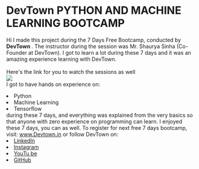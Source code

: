# DevTown PYTHON AND MACHINE LEARNING BOOTCAMP
Hi I made this project during the 7 Days Free Bootcamp, conducted by <b> DevTown
</b>.
The instructor during the session was Mr. Shaurya Sinha (Co-Founder at DevTown). I got to
learn a lot during these 7 days and it was an amazing experience learning with DevTown.
<br><br>Here's the link for you to watch the sessions as well<br>
<a href="https://www.youtube.com/playlist?list=PL7zl8TDRnbulNEA-59W7wWgCWE8LEOD6h"> <img src="https://github.com/ShapeAI/PYTHON-AND-DATA-ANALYTICS/blob/main/machine%20learning.png"> </a>
<br>I got to have hands on experience on:
<li>Python
<li>Machine Learning
<li>Tensorflow
<br>during these 7 days, and everything was explained from the very basics so that
anyone with zero experience on programming can learn.
I enjoyed these 7 days, you can as well. To register for next free 7 days bootcamp, visit:
<a href="https://www.Devtown.in"> www.Devtown.in</a>
or follow DevTown on:
<li><a href=
"https://www.linkedin.com/company/devtown-in/">LinkedIn</a>
<li><a href=
"https://www.instagram.com/devtown.in/">Instagram</a>
<li><a
href=
"https://www.youtube.com/c/DevTownIndia">YouTu
be</a>
<li><a href=
"https://github.com/shapeai">GitHub</a>



